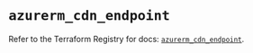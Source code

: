 # `azurerm_cdn_endpoint`

Refer to the Terraform Registry for docs: [`azurerm_cdn_endpoint`](https://registry.terraform.io/providers/hashicorp/azurerm/3.103.0/docs/resources/cdn_endpoint).
